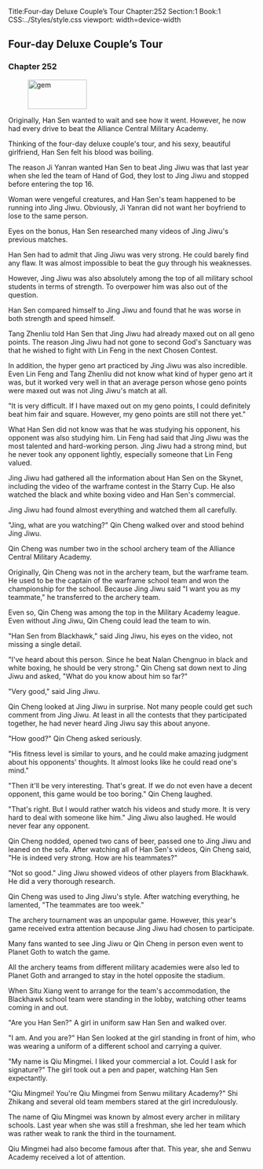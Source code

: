 Title:Four-day Deluxe Couple’s Tour 
Chapter:252 
Section:1 
Book:1 
CSS:../Styles/style.css 
viewport: width=device-width
  
## Four-day Deluxe Couple’s Tour
### Chapter 252
  
<figure>
	<img src="../Images/gem.gif" alt="gem" id="gem" width="120" height="60" />
</figure>
  

  
Originally, Han Sen wanted to wait and see how it went. However, he now had every drive to beat the Alliance Central Military Academy.

Thinking of the four-day deluxe couple's tour, and his sexy, beautiful girlfriend, Han Sen felt his blood was boiling.

The reason Ji Yanran wanted Han Sen to beat Jing Jiwu was that last year when she led the team of Hand of God, they lost to Jing Jiwu and stopped before entering the top 16.

Woman were vengeful creatures, and Han Sen's team happened to be running into Jing Jiwu. Obviously, Ji Yanran did not want her boyfriend to lose to the same person.

Eyes on the bonus, Han Sen researched many videos of Jing Jiwu's previous matches.

Han Sen had to admit that Jing Jiwu was very strong. He could barely find any flaw. It was almost impossible to beat the guy through his weaknesses.

However, Jing Jiwu was also absolutely among the top of all military school students in terms of strength. To overpower him was also out of the question.

Han Sen compared himself to Jing Jiwu and found that he was worse in both strength and speed himself.

Tang Zhenliu told Han Sen that Jing Jiwu had already maxed out on all geno points. The reason Jing Jiwu had not gone to second God's Sanctuary was that he wished to fight with Lin Feng in the next Chosen Contest.

In addition, the hyper geno art practiced by Jing Jiwu was also incredible. Even Lin Feng and Tang Zhenliu did not know what kind of hyper geno art it was, but it worked very well in that an average person whose geno points were maxed out was not Jing Jiwu's match at all.

"It is very difficult. If I have maxed out on my geno points, I could definitely beat him fair and square. However, my geno points are still not there yet."

What Han Sen did not know was that he was studying his opponent, his opponent was also studying him. Lin Feng had said that Jing Jiwu was the most talented and hard-working person. Jing Jiwu had a strong mind, but he never took any opponent lightly, especially someone that Lin Feng valued.

Jing Jiwu had gathered all the information about Han Sen on the Skynet, including the video of the warframe contest in the Starry Cup. He also watched the black and white boxing video and Han Sen's commercial.

Jing Jiwu had found almost everything and watched them all carefully.

"Jing, what are you watching?" Qin Cheng walked over and stood behind Jing Jiwu.

Qin Cheng was number two in the school archery team of the Alliance Central Military Academy.

Originally, Qin Cheng was not in the archery team, but the warframe team. He used to be the captain of the warframe school team and won the championship for the school. Because Jing Jiwu said "I want you as my teammate," he transferred to the archery team.

Even so, Qin Cheng was among the top in the Military Academy league. Even without Jing Jiwu, Qin Cheng could lead the team to win.

"Han Sen from Blackhawk," said Jing Jiwu, his eyes on the video, not missing a single detail.

"I've heard about this person. Since he beat Nalan Chengnuo in black and white boxing, he should be very strong." Qin Cheng sat down next to Jing Jiwu and asked, "What do you know about him so far?"

"Very good," said Jing Jiwu.

Qin Cheng looked at Jing Jiwu in surprise. Not many people could get such comment from Jing Jiwu. At least in all the contests that they participated together, he had never heard Jing Jiwu say this about anyone.

"How good?" Qin Cheng asked seriously.

"His fitness level is similar to yours, and he could make amazing judgment about his opponents' thoughts. It almost looks like he could read one's mind."

"Then it'll be very interesting. That's great. If we do not even have a decent opponent, this game would be too boring." Qin Cheng laughed.

"That's right. But I would rather watch his videos and study more. It is very hard to deal with someone like him." Jing Jiwu also laughed. He would never fear any opponent.

Qin Cheng nodded, opened two cans of beer, passed one to Jing Jiwu and leaned on the sofa. After watching all of Han Sen's videos, Qin Cheng said, "He is indeed very strong. How are his teammates?"

"Not so good." Jing Jiwu showed videos of other players from Blackhawk. He did a very thorough research.

Qin Cheng was used to Jing Jiwu's style. After watching everything, he lamented, "The teammates are too week."

The archery tournament was an unpopular game. However, this year's game received extra attention because Jing Jiwu had chosen to participate.

Many fans wanted to see Jing Jiwu or Qin Cheng in person even went to Planet Goth to watch the game.

All the archery teams from different military academies were also led to Planet Goth and arranged to stay in the hotel opposite the stadium.

When Situ Xiang went to arrange for the team's accommodation, the Blackhawk school team were standing in the lobby, watching other teams coming in and out.

"Are you Han Sen?" A girl in uniform saw Han Sen and walked over.

"I am. And you are?" Han Sen looked at the girl standing in front of him, who was wearing a uniform of a different school and carrying a quiver.

"My name is Qiu Mingmei. I liked your commercial a lot. Could I ask for signature?" The girl took out a pen and paper, watching Han Sen expectantly.

"Qiu Mingmei! You're Qiu Mingmei from Senwu military Academy?" Shi Zhikang and several old team members stared at the girl incredulously.

The name of Qiu Mingmei was known by almost every archer in military schools. Last year when she was still a freshman, she led her team which was rather weak to rank the third in the tournament.

Qiu Mingmei had also become famous after that. This year, she and Senwu Academy received a lot of attention.